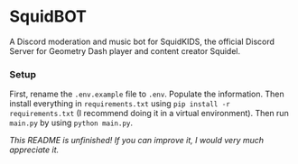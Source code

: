 # SquidBOT

A Discord moderation and music bot for SquidKIDS, the official Discord Server for Geometry Dash player and content creator Squidel.

### Setup

First, rename the `.env.example` file to `.env`. Populate the information. Then install everything in `requirements.txt` using `pip install -r requirements.txt` (I recommend doing it in a virtual environment). Then run `main.py` by using `python main.py`.

*This README is unfinished! If you can improve it, I would very much appreciate it.*
